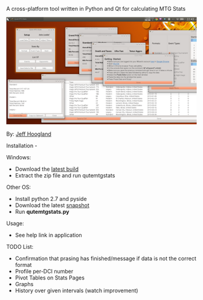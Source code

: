 A cross-platform tool written in Python and Qt for calculating MTG Stats

![alt text](https://raw.githubusercontent.com/JeffHoogland/qutemtgstats/master/Screenshots/QuteExpanded.png "Qute MTG Stats") 

By: [Jeff Hoogland](http://www.jeffhoogland.com/)

Installation -

Windows:
- Download the [latest build](https://github.com/JeffHoogland/qutemtgstats/blob/master/build/qutemtgstats-windows.zip?raw=true)
- Extract the zip file and run qutemtgstats

Other OS:
- Install python 2.7 and pyside
- Download the latest [snapshot](https://github.com/JeffHoogland/qutemtgstats/blob/master/build/qutemtgstats-raw.tar.gz?raw=true)
- Run **qutemtgstats.py**

Usage:
- See help link in application

TODO List:

- Confirmation that prasing has finished/message if data is not the correct format
- Profile per-DCI number
- Pivot Tables on Stats Pages
- Graphs
- History over given intervals (watch improvement)
